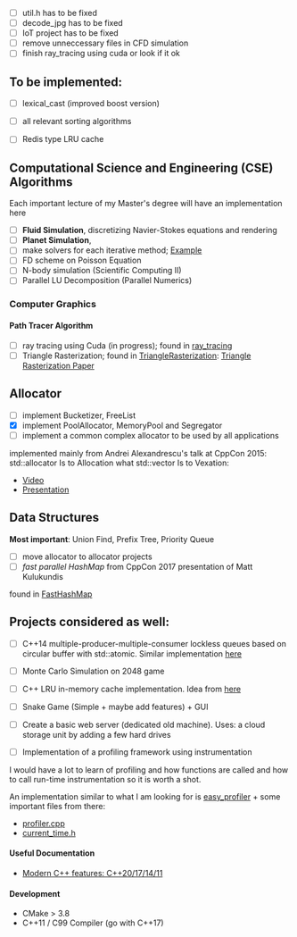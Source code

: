 
- [ ] util.h has to be fixed
- [ ] decode_jpg has to be fixed
- [ ] IoT project has to be fixed
- [ ] remove unneccessary files in CFD simulation
- [ ] finish ray_tracing using cuda or look if it ok

## To be implemented:
- [ ] lexical_cast (improved boost version)
- [ ] all relevant sorting algorithms
- [ ] Redis type LRU cache


## Computational Science and Engineering (CSE) Algorithms
Each important lecture of my Master's degree will have an implementation here

- [ ] **Fluid Simulation**, discretizing Navier-Stokes equations and rendering
- [ ] **Planet Simulation**, 
- [ ] make solvers for each iterative method; [Example](https://math.nist.gov/iml++/)
- [ ] FD scheme on Poisson Equation
- [ ] N-body simulation (Scientific Computing II)
- [ ] Parallel LU Decomposition (Parallel Numerics)

### Computer Graphics

#### Path Tracer Algorithm

- [ ] ray tracing using Cuda (in progress); found in [ray_tracing](ray_tracing)
- [ ] Triangle Rasterization; found in [TriangleRasterization](TriangleRasterization): [Triangle Rasterization Paper](https://joshbeam.com/articles/triangle_rasterization/)

## Allocator

- [ ] implement Bucketizer, FreeList 
- [x] implement PoolAllocator, MemoryPool and Segregator 
- [ ] implement a common complex allocator to be used by all applications

implemented mainly from Andrei Alexandrescu's talk at CppCon 2015: std::allocator Is to Allocation what std::vector Is to Vexation:

- [Video](https://www.youtube.com/watch?v=LIb3L4vKZ7U&t=1991s&ab_channel=CppCon)
- [Presentation](https://github.com/CppCon/CppCon2015/blob/master/Presentations/allocator%20Is%20to%20Allocation%20what%20vector%20Is%20to%20Vexation/allocator%20Is%20to%20Allocation%20what%20vector%20Is%20to%20Vexation%20-%20Andrei%20Alexandrescu%20-%20CppCon%202015.pdf)

## Data Structures

**Most important**: Union Find, Prefix Tree, Priority Queue 

- [ ] move allocator to allocator projects
- [ ] *fast parallel HashMap* from CppCon 2017 presentation of Matt Kulukundis

found in [FastHashMap](FastHashMap)

## Projects considered as well:

- [ ] C++14 multiple-producer-multiple-consumer lockless queues based on circular buffer with std::atomic. Similar implementation [here](https://github.com/max0x7ba/atomic_queue)
- [ ] Monte Carlo Simulation on 2048 game
- [ ] C++ LRU in-memory cache implementation. Idea from [here](https://github.com/warxander/lruc)
- [ ] Snake Game (Simple + maybe add features) + GUI
- [ ] Create a basic web server (dedicated old machine). Uses: a cloud storage unit by adding a few hard drives

- [ ] Implementation of a profiling framework using instrumentation

I would have a lot to learn of profiling and how functions are called and how to call run-time instrumentation so it is worth a shot.

An implementation similar to what I am looking for is [easy_profiler](https://github.com/yse/easy_profiler) + some important files from there:
- [profiler.cpp](https://github.com/yse/easy_profiler/blob/develop/easy_profiler_core/profiler.cpp)
- [current_time.h](https://github.com/yse/easy_profiler/blob/develop/easy_profiler_core/current_time.h)


#### Useful Documentation
- [Modern C++ features: C++20/17/14/11](https://github.com/AnthonyCalandra/modern-cpp-features)

#### Development
- CMake > 3.8
- C++11 / C99 Compiler (go with C++17)
